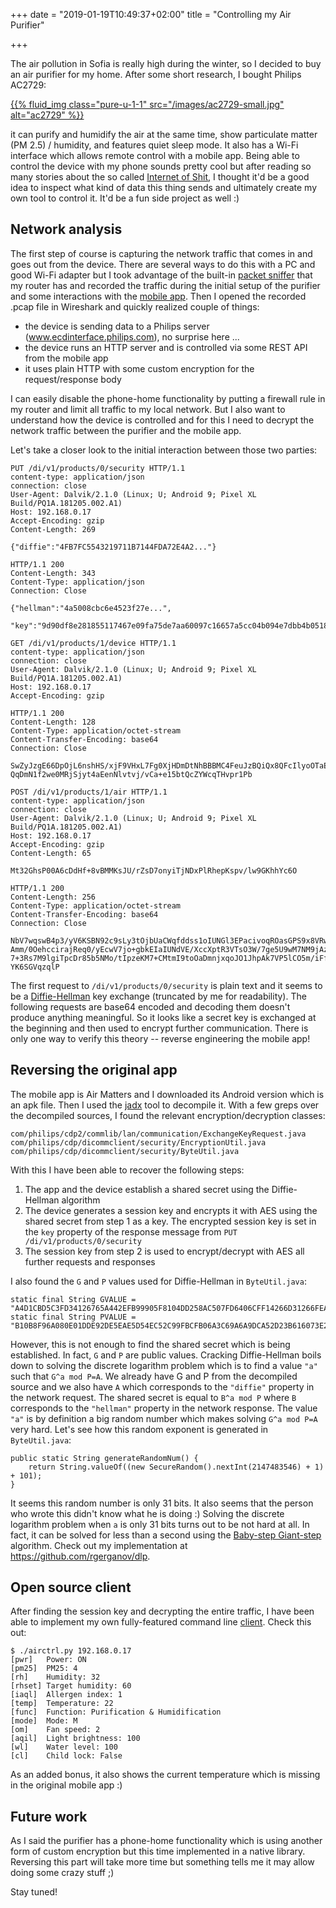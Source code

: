 +++
date = "2019-01-19T10:49:37+02:00"
title = "Controlling my Air Purifier"

+++

The air pollution in Sofia is really high during the winter, so I decided to buy an air
purifier for my home. After some short research, I bought Philips AC2729:

[{{% fluid_img class="pure-u-1-1" src="/images/ac2729-small.jpg" alt="ac2729" %}}](/images/ac2729.jpg "ac2729")

it can purify and humidify the air at the same time, show particulate matter (PM 2.5) /
humidity, and features quiet sleep mode. It also has a Wi-Fi interface which allows
remote control with a mobile app. Being able to control the device with my phone sounds
pretty cool but after reading so many stories about the so called
[Internet of Shit](https://twitter.com/internetofshit), I thought it'd be a good idea to
inspect what kind of data this thing sends and ultimately create my own tool to control
it. It'd be a fun side project as well :)

Network analysis
---
The first step of course is capturing the network traffic that comes in and goes out from
the device. There are several ways to do this with a PC and good Wi-Fi adapter but I took
advantage of the built-in
[packet sniffer](https://wiki.mikrotik.com/wiki/Manual:Tools/Packet_Sniffer) that my
router has and recorded the traffic during the initial setup of the purifier and some
interactions with the [mobile app](https://play.google.com/store/apps/details?id=com.freshideas.airindex).
Then I opened the recorded .pcap file in Wireshark and quickly realized couple of things: 

 * the device is sending data to a Philips server (www.ecdinterface.philips.com),
 no surprise here ...
 * the device runs an HTTP server and is controlled via some REST API from the mobile app
 * it uses plain HTTP with some custom encryption for the request/response body

I can easily disable the phone-home functionality by putting a firewall rule in my router
and limit all traffic to my local network. But I also want to understand how the device
is controlled and for this I need to decrypt the network traffic between the purifier and
the mobile app.

Let's take a closer look to the initial interaction between those two
parties:

```
PUT /di/v1/products/0/security HTTP/1.1
content-type: application/json
connection: close
User-Agent: Dalvik/2.1.0 (Linux; U; Android 9; Pixel XL Build/PQ1A.181205.002.A1)
Host: 192.168.0.17
Accept-Encoding: gzip
Content-Length: 269

{"diffie":"4FB7FC5543219711B7144FDA72E4A2..."}

HTTP/1.1 200
Content-Length: 343
Content-Type: application/json
Connection: Close

{"hellman":"4a5008cbc6e4523f27e...",
 "key":"9d90df8e281855117467e09fa75de7aa60097c16657a5cc04b094e7dbb4b0518"}

GET /di/v1/products/1/device HTTP/1.1
content-type: application/json
connection: close
User-Agent: Dalvik/2.1.0 (Linux; U; Android 9; Pixel XL Build/PQ1A.181205.002.A1)
Host: 192.168.0.17
Accept-Encoding: gzip

HTTP/1.1 200
Content-Length: 128
Content-Type: application/octet-stream
Content-Transfer-Encoding: base64
Connection: Close

SwZyJzgE66DpOjL6nshHS/xjF9VHxL7Fg0XjHDmDtNhBBBMC4FeuJzBQiQx8QFcIlyoOTaEPUq
QqDmN1f2we0MRjSjyt4aEenNlvtvj/vCa+e15btQcZYWcqTHvpr1Pb

POST /di/v1/products/1/air HTTP/1.1
content-type: application/json
connection: close
User-Agent: Dalvik/2.1.0 (Linux; U; Android 9; Pixel XL Build/PQ1A.181205.002.A1)
Host: 192.168.0.17
Accept-Encoding: gzip
Content-Length: 65

Mt32GhsP00A6cDdHf+8vBMMKsJU/rZsD7onyiTjNDxPlRhepKspv/lw9GKhhYc6O

HTTP/1.1 200
Content-Length: 256
Content-Type: application/octet-stream
Content-Transfer-Encoding: base64
Connection: Close

NbV7wqswB4p3/yV6KSBN92c9sLy3tOjbUaCWqfddss1oIUNGl3EPacivoqROasGPS9x8VRwRIV734jQ0Q
Amm/0OehccirajReq0/yEcwV7jo+gbkEIaIUNdVE/XccXptR3VTsO3W/7ge5U9wM7NM9jAz7BgvkKoEtjg
7+3Rs7M9lgiTpcDr85b5NMo/tIpzeKM7+CMtmI9toOaDmnjxqoJO1JhpAk7VP5lCO5m/iFfFWPgeWYSlvw
YK6SGVqzqlP
```

The first request to `/di/v1/products/0/security` is plain text and it seems to be a
[Diffie-Hellman](https://en.wikipedia.org/wiki/Diffie%E2%80%93Hellman_key_exchange) key
exchange (truncated by me for readability). The following requests are base64 encoded and
decoding them doesn't produce anything meaningful. So it looks like a secret key is
exchanged at the beginning and then used to encrypt further communication.
There is only one way to verify this theory -- reverse engineering the mobile app!

Reversing the original app
---

The mobile app is Air Matters and I downloaded its Android version which is an apk file.
Then I used the [jadx](https://github.com/skylot/jadx) tool to decompile it. With a few
greps over the decompiled sources, I found the relevant encryption/decryption classes:

```
com/philips/cdp2/commlib/lan/communication/ExchangeKeyRequest.java
com/philips/cdp/dicommclient/security/EncryptionUtil.java
com/philips/cdp/dicommclient/security/ByteUtil.java
```

With this I have been able to recover the following steps:

1. The app and the device establish a shared secret using the Diffie-Hellman algorithm
2. The device generates a session key and encrypts it with AES using the shared secret
from step 1 as a key. The encrypted session key is set in the `key` property of the
response message from `PUT /di/v1/products/0/security`
3. The session key from step 2 is used to encrypt/decrypt with AES all further requests
and responses

I also found the `G` and `P` values used for Diffie-Hellman in `ByteUtil.java`:

```
static final String GVALUE = "A4D1CBD5C3FD34126765A442EFB99905F8104DD258AC507FD6406CFF14266D31266FEA1E5C41564B777E690F5504F213160217B4B01B886A5E91547F9E2749F4D7FBD7D3B9A92EE1909D0D2263F80A76A6A24C087A091F531DBF0A0169B6A28AD662A4D18E73AFA32D779D5918D08BC8858F4DCEF97C2A24855E6EEB22B3B2E5";
static final String PVALUE = "B10B8F96A080E01DDE92DE5EAE5D54EC52C99FBCFB06A3C69A6A9DCA52D23B616073E28675A23D189838EF1E2EE652C013ECB4AEA906112324975C3CD49B83BFACCBDD7D90C4BD7098488E9C219A73724EFFD6FAE5644738FAA31A4FF55BCCC0A151AF5F0DC8B4BD45BF37DF365C1A65E68CFDA76D4DA708DF1FB2BC2E4A4371";
```

However, this is not enough to find the shared secret which is being established.
In fact, `G` and `P` are public values. Cracking Diffie-Hellman boils down to solving the
discrete logarithm problem which is to find a value `"a"` such that `G^a mod P=A`.
We already have G and P from the decompiled source and we also have `A` which corresponds
to the `"diffie"` property in the network request. The shared secret is equal to
`B^a mod P` where `B` corresponds to the `"hellman"` property in the network response.
The value `"a"` is by definition a big random number which makes solving `G^a mod P=A` very
hard. Let's see how this random exponent is generated in `ByteUtil.java`:

```
public static String generateRandomNum() {
    return String.valueOf((new SecureRandom().nextInt(2147483546) + 1) + 101);
}
```

It seems this random number is only 31 bits. It also seems that the person who wrote this
didn't know what he is doing :) Solving the discrete logarithm problem when `a` is only
31 bits turns out to be not hard at all. In fact, it can be solved for less than a second
using the [Baby-step Giant-step](https://en.wikipedia.org/wiki/Baby-step_giant-step)
algorithm. Check out my implementation at https://github.com/rgerganov/dlp.

Open source client
---
After finding the session key and decrypting the entire traffic, I have been able to
implement my own fully-featured command line
[client](https://github.com/rgerganov/py-air-control). Check this out:

```
$ ./airctrl.py 192.168.0.17
[pwr]   Power: ON
[pm25]  PM25: 4
[rh]    Humidity: 32
[rhset] Target humidity: 60
[iaql]  Allergen index: 1
[temp]  Temperature: 22
[func]  Function: Purification & Humidification
[mode]  Mode: M
[om]    Fan speed: 2
[aqil]  Light brightness: 100
[wl]    Water level: 100
[cl]    Child lock: False
```

As an added bonus, it also shows the current temperature which is missing in the original
mobile app :)

Future work
---

As I said the purifier has a phone-home functionality which is using another form of
custom encryption but this time implemented in a native library.  Reversing this part
will take more time but something tells me it may allow doing some crazy stuff ;)

Stay tuned!
